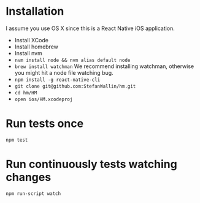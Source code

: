 # Installation
I assume you use OS X since this is a React Native iOS application.
* Install XCode
* Install homebrew
* Install nvm
* `nvm install node && nvm alias default node`
* `brew install watchman` We recommend installing watchman, otherwise you might hit a node file watching bug.
* `npm install -g react-native-cli`
* `git clone git@github.com:StefanWallin/hm.git`
* `cd hm/HM`
* `open ios/HM.xcodeproj`

# Run tests once
`npm test`

# Run continuously tests watching changes
`npm run-script watch`
